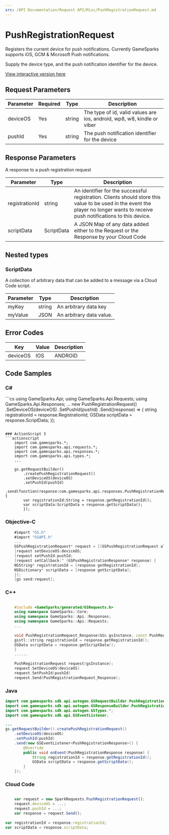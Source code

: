 ```yaml
---
src: /API Documentation/Request API/Misc/PushRegistrationRequest.md
---
```


# PushRegistrationRequest


Registers the current device for push notifications. Currently GameSparks supports iOS, GCM & Microsoft Push notifications.

Supply the device type, and the push notification identifier for the device.


<a href="https://api.gamesparks.net/#pushregistrationrequest" target="_gsapi">View interactive version here</a>

## Request Parameters

Parameter | Required | Type | Description
--------- | -------- | ---- | -----------
deviceOS | Yes | string | The type of id, valid values are ios, android, wp8, w8, kindle or viber
pushId | Yes | string | The push notification identifier for the device

## Response Parameters


A response to a push registration request 

Parameter | Type | Description
--------- | ---- | -----------
registrationId | string | An identifier for the successful registration.  Clients should store this value to be used in the event the player no longer wants to receive push notifications to this device.
scriptData | ScriptData | A JSON Map of any data added either to the Request or the Response by your Cloud Code

## Nested types

### ScriptData

A collection of arbitrary data that can be added to a message via a Cloud Code script.

Parameter | Type | Description
--------- | ---- | -----------
myKey | string | An arbitrary data key
myValue | JSON | An arbitrary data value.

## Error Codes

Key | Value | Description
--------- | ----------- | -----------
deviceOS | IOS|ANDROID|WP8|W8|KINDLE|VIBER | deviceOS is not a valid value

## Code Samples

<h3>C#</h3>
```cs
	using GameSparks.Api;
	using GameSparks.Api.Requests;
	using GameSparks.Api.Responses;
	...
	new PushRegistrationRequest()
		.SetDeviceOS(deviceOS)
		.SetPushId(pushId)
		.Send((response) => {
		string registrationId = response.RegistrationId; 
		GSData scriptData = response.ScriptData; 
		});

```

### ActionScript 3
```actionscript
	import com.gamesparks.*;
	import com.gamesparks.api.requests.*;
	import com.gamesparks.api.responses.*;
	import com.gamesparks.api.types.*;
	...
	
	gs.getRequestBuilder()
	    .createPushRegistrationRequest()
		.setDeviceOS(deviceOS)
		.setPushId(pushId)
		.send(function(response:com.gamesparks.api.responses.PushRegistrationResponse):void {
		var registrationId:String = response.getRegistrationId(); 
		var scriptData:ScriptData = response.getScriptData(); 
		});

```

### Objective-C
```objectivec
	#import "GS.h"
	#import "GSAPI.h"
	...
	GSPushRegistrationRequest* request = [[GSPushRegistrationRequest alloc] init];
	[request setDeviceOS:deviceOS;
	[request setPushId:pushId;
	[request setCallback:^ (GSPushRegistrationResponse* response) {
	NSString* registrationId = [response getRegistrationId]; 
	NSDictionary* scriptData = [response getScriptData]; 
	}];
	[gs send:request];

```

### C++
```cpp

	#include <GameSparks/generated/GSRequests.h>
	using namespace GameSparks::Core;
	using namespace GameSparks::Api::Responses;
	using namespace GameSparks::Api::Requests;
	...
	
	void PushRegistrationRequest_Response(GS& gsInstance, const PushRegistrationResponse& response) {
	gsstl::string registrationId = response.getRegistrationId(); 
	GSData scriptData = response.getScriptData(); 
	}
	......
	
	PushRegistrationRequest request(gsInstance);
	request.SetDeviceOS(deviceOS)
	request.SetPushId(pushId)
	request.Send(PushRegistrationRequest_Response);
```

### Java
```java
import com.gamesparks.sdk.api.autogen.GSRequestBuilder.PushRegistrationRequest;
import com.gamesparks.sdk.api.autogen.GSResponseBuilder.PushRegistrationResponse;
import com.gamesparks.sdk.api.autogen.GSTypes.*;
import com.gamesparks.sdk.api.GSEventListener;

...
gs.getRequestBuilder().createPushRegistrationRequest()
	.setDeviceOS(deviceOS)
	.setPushId(pushId)
	.send(new GSEventListener<PushRegistrationResponse>() {
		@Override
		public void onEvent(PushRegistrationResponse response) {
			String registrationId = response.getRegistrationId(); 
			GSData scriptData = response.getScriptData(); 
		}
	});

```

### Cloud Code
```javascript

	var request = new SparkRequests.PushRegistrationRequest();
	request.deviceOS = ...;
	request.pushId = ...;
	var response = request.Send();
	
var registrationId = response.registrationId; 
var scriptData = response.scriptData; 
```



